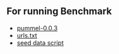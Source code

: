 For running Benchmark
---------------------
- [pummel-0.0.3](https://raw.github.com/kashyapp/pummel/artifacts/pummel-0.0.3)
- [urls.txt](urls.txt)
- [seed data script](seed-data.sh)

